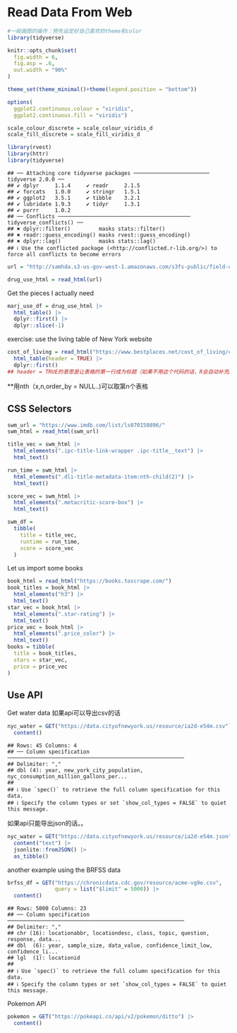 Read Data From Web
================

``` r
#一般画图的操作：预先设定好自己喜欢的theme和color
library(tidyverse)

knitr::opts_chunk$set(
  fig.width = 6,
  fig.asp = .6,
  out.width = "90%"
)

theme_set(theme_minimal()+theme(legend.position = "bottom"))

options(
  ggplot2.continuous.colour = "viridis",
  ggplot2.continuous.fill = "viridis")

scale_colour_discrete = scale_colour_viridis_d
scale_fill_discrete = scale_fill_viridis_d
```

``` r
library(rvest)
library(httr)
library(tidyverse)
```

    ## ── Attaching core tidyverse packages ──────────────────────── tidyverse 2.0.0 ──
    ## ✔ dplyr     1.1.4     ✔ readr     2.1.5
    ## ✔ forcats   1.0.0     ✔ stringr   1.5.1
    ## ✔ ggplot2   3.5.1     ✔ tibble    3.2.1
    ## ✔ lubridate 1.9.3     ✔ tidyr     1.3.1
    ## ✔ purrr     1.0.2     
    ## ── Conflicts ────────────────────────────────────────── tidyverse_conflicts() ──
    ## ✖ dplyr::filter()         masks stats::filter()
    ## ✖ readr::guess_encoding() masks rvest::guess_encoding()
    ## ✖ dplyr::lag()            masks stats::lag()
    ## ℹ Use the conflicted package (<http://conflicted.r-lib.org/>) to force all conflicts to become errors

``` r
url = "http://samhda.s3-us-gov-west-1.amazonaws.com/s3fs-public/field-uploads/2k15StateFiles/NSDUHsaeShortTermCHG2015.htm"

drug_use_html = read_html(url)
```

Get the pieces I actually need

``` r
marj_use_df = drug_use_html |>
  html_table() |>
  dplyr::first() |>
  dplyr::slice(-1)
```

exercise: use the living table of New York website

``` r
cost_of_living = read_html("https://www.bestplaces.net/cost_of_living/city/new_york/new_york") |>
  html_table(header = TRUE) |>
  dplyr::first()
## header = TRUE的意思是让表格的第一行成为标题（如果不用这个代码的话，R会自动补充X1 X2 X3 X4成为标题，在这个例子中  
```

\*\*用nth（x,n,order_by = NULL..)可以取第n个表格

## CSS Selectors

``` r
swm_url = "https://www.imdb.com/list/ls070150896/"
swm_html = read_html(swm_url)
```

``` r
title_vec = swm_html |>
  html_elements(".ipc-title-link-wrapper .ipc-title__text") |>
  html_text()
```

``` r
run_time = swm_html |>
  html_elements(".dli-title-metadata-item:nth-child(2)") |>
  html_text()
```

``` r
score_vec = swm_html |>
  html_elements(".metacritic-score-box") |>
  html_text()
```

``` r
swm_df = 
  tibble(
    title = title_vec,
    runtime = run_time,
    score = score_vec
  )
```

Let us import some books

``` r
book_html = read_html("https://books.toscrape.com/")
book_titles = book_html |>
  html_elements("h3") |>
  html_text()
star_vec = book_html |>
  html_elements(".star-rating") |>
  html_text()
price_vec = book_html |>
  html_elements(".price_color") |>
  html_text()
books = tibble(
  title = book_titles,
  stars = star_vec,
  price = price_vec
)
```

## Use API

Get water data 如果api可以导出csv的话

``` r
nyc_water = GET("https://data.cityofnewyork.us/resource/ia2d-e54m.csv") |>
  content()
```

    ## Rows: 45 Columns: 4
    ## ── Column specification ────────────────────────────────────────────────────────
    ## Delimiter: ","
    ## dbl (4): year, new_york_city_population, nyc_consumption_million_gallons_per...
    ## 
    ## ℹ Use `spec()` to retrieve the full column specification for this data.
    ## ℹ Specify the column types or set `show_col_types = FALSE` to quiet this message.

如果api只能导出json的话。。

``` r
nyc_water = GET("https://data.cityofnewyork.us/resource/ia2d-e54m.json") |>
  content("text") |>
  jsonlite::fromJSON() |>
  as_tibble()
```

another example using the BRFSS data

``` r
brfss_df = GET("https://chronicdata.cdc.gov/resource/acme-vg9e.csv",
               query = list("$limit" = 5000)) |>
  content()
```

    ## Rows: 5000 Columns: 23
    ## ── Column specification ────────────────────────────────────────────────────────
    ## Delimiter: ","
    ## chr (16): locationabbr, locationdesc, class, topic, question, response, data...
    ## dbl  (6): year, sample_size, data_value, confidence_limit_low, confidence_li...
    ## lgl  (1): locationid
    ## 
    ## ℹ Use `spec()` to retrieve the full column specification for this data.
    ## ℹ Specify the column types or set `show_col_types = FALSE` to quiet this message.

Pokemon API

``` r
pokemon = GET("https://pokeapi.co/api/v2/pokemon/ditto") |>
  content()
```
